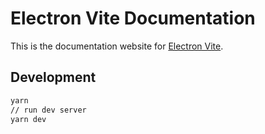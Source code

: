 [electron vite]: https://github.com/electron-vite/electron-vite

# Electron Vite Documentation

This is the documentation website for [Electron Vite].

## Development

```bash
yarn
// run dev server
yarn dev
```
